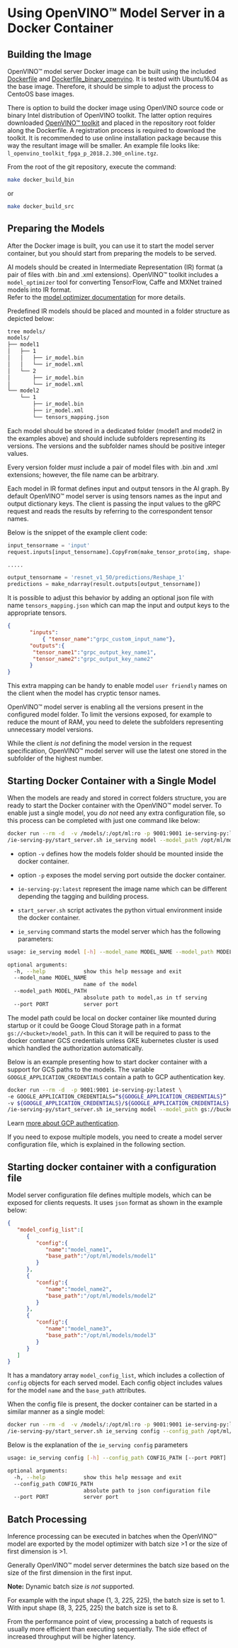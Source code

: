 # Using OpenVINO&trade; Model Server in a Docker Container

## Building the Image

OpenVINO&trade; model server Docker image can be built using the included [Dockerfile](../Dockerfile) 
and [Dockerfile_binary_openvino](../Dockerfile_binary_openvino). It is tested with Ubuntu16.04 as the base image. 
Therefore, it should be simple to adjust the process to CentoOS base images.

There is option to build the docker image using OpenVINO source code or binary Intel distribution of OpenVINO toolkit. 
The latter option requires downloaded [OpenVINO&trade; toolkit](https://software.intel.com/en-us/openvino-toolkit/choose-download) and placed in the repository root folder along the Dockerfile. A registration process is required to download the toolkit.
It is recommended to use online installation package because this way the resultant image will be smaller. 
An example file looks like: `l_openvino_toolkit_fpga_p_2018.2.300_online.tgz`.


From the root of the git repository, execute the command:

```bash
make docker_build_bin
```
or
```bash
make docker_build_src
```

## Preparing the Models

After the Docker image is built, you can use it to start the model server container, but you should start from preparing the models to be served.

AI models should be created in Intermediate Representation (IR) format (a pair of files with .bin and .xml extensions). 
OpenVINO&trade; toolkit includes a `model_optimizer` tool for converting  TensorFlow, Caffe and MXNet trained models into IR format.  
Refer to the [model optimizer documentation](https://software.intel.com/en-us/articles/OpenVINO-ModelOptimizer) for more details.

Predefined IR models should be placed and mounted in a folder structure as depicted below:
```bash
tree models/
models/
├── model1
│   ├── 1
│   │   ├── ir_model.bin
│   │   └── ir_model.xml
│   └── 2
│       ├── ir_model.bin
│       └── ir_model.xml
└── model2
    └── 1
        ├── ir_model.bin
        ├── ir_model.xml
        └── tensors_mapping.json
``` 

Each model should be stored in a dedicated folder (model1 and model2 in the examples above) and should include subfolders
representing its versions. The versions and the subfolder names should be positive integer values. 

Every version folder _must_ include a pair of model files with .bin and .xml extensions; however, the file name can be arbitrary.

Each model in IR format defines input and output tensors in the AI graph. By default OpenVINO&trade; model server is using 
tensors names as the input and output dictionary keys.  The client is passing the input values to the gRPC request and 
reads the results by referring to the correspondent tensor names. 

Below is the snippet of the example client code:
```python
input_tensorname = 'input'
request.inputs[input_tensorname].CopyFrom(make_tensor_proto(img, shape=(1, 3, 224, 224)))

.....

output_tensorname = 'resnet_v1_50/predictions/Reshape_1'
predictions = make_ndarray(result.outputs[output_tensorname])
```

It is possible to adjust this behavior by adding an optional json file with name `tensors_mapping.json` 
which can map the input and output keys to the appropriate tensors.

```json
{
       "inputs": 
           { "tensor_name":"grpc_custom_input_name"},
       "outputs":{
        "tensor_name1":"grpc_output_key_name1",
        "tensor_name2":"grpc_output_key_name2"
       }
}
```
This extra mapping can be handy to enable model `user friendly` names on the client when the model has cryptic 
tensor names.

OpenVINO&trade; model server is enabling all the versions present in the configured model folder. To limit 
the versions exposed, for example to reduce the mount of RAM, you need to delete the subfolders representing unnecessary model versions.

While the client _is not_ defining the model version in the request specification, OpenVINO&trade; model server will use the latest one stored in the subfolder of the highest number.


## Starting Docker Container with a Single Model

When the models are ready and stored in correct folders structure, you are ready to start the Docker container with the 
OpenVINO&trade; model server. To enable just a single model, you _do not_ need any extra configuration file, so this process can be completed with just one command like below:

```bash
docker run --rm -d  -v /models/:/opt/ml:ro -p 9001:9001 ie-serving-py:latest \
/ie-serving-py/start_server.sh ie_serving model --model_path /opt/ml/model1 --model_name my_model --port 9001
```

* option `-v` defines how the models folder should be mounted inside the docker container.

* option `-p` exposes the model serving port outside the docker container.

* `ie-serving-py:latest` represent the image name which can be different depending the tagging and building process.

* `start_server.sh` script activates the python virtual environment inside the docker container.

* `ie_serving` command starts the model server which has the following parameters:

```bash
usage: ie_serving model [-h] --model_name MODEL_NAME --model_path MODEL_PATH [--port PORT] 

optional arguments:
  -h, --help            show this help message and exit
  --model_name MODEL_NAME
                        name of the model
  --model_path MODEL_PATH
                        absolute path to model,as in tf serving
  --port PORT           server port

```

The model path could be local on docker container like mounted during startup or it could be Googe Cloud Storage path 
in a format `gs://<bucket>/model_path`. In this can it will be required to pass to the docker contaner GCS credentials
unless GKE kubernetes cluster is used which handled the authorization automatically.

Below is an example presenting how to start docker container with a support for GCS paths to the models. The variable 
`GOOGLE_APPLICATION_CREDENTIALS` contain a path to GCP authentication key. 

```bash
docker run --rm -d  -p 9001:9001 ie-serving-py:latest \
-e GOOGLE_APPLICATION_CREDENTIALS=“${GOOGLE_APPLICATION_CREDENTIALS}”  \
-v ${GOOGLE_APPLICATION_CREDENTIALS}/${GOOGLE_APPLICATION_CREDENTIALS}
/ie-serving-py/start_server.sh ie_serving model --model_path gs://bucket/model_path --model_name my_model --port 9001
```

Learn [more about GCP authentication](https://cloud.google.com/docs/authentication/production).



If you need to expose multiple models, you need to create a model server configuration file, which is explained in the following section.

## Starting docker container with a configuration file

Model server configuration file defines multiple models, which can be exposed for clients requests.
It uses `json` format as shown in the example below:

```json
{
   "model_config_list":[
      {
         "config":{
            "name":"model_name1",
            "base_path":"/opt/ml/models/model1"
         }
      },
      {
         "config":{
            "name":"model_name2",
            "base_path":"/opt/ml/models/model2"
         }
      },
      {
         "config":{
            "name":"model_name3",
            "base_path":"/opt/ml/models/model3"
         }
      }
   ]
}

```
It has a mandatory array `model_config_list`, which includes a collection of `config` objects for each served model. 
Each config object includes values for the model `name` and the `base_path` attributes.

When the config file is present, the docker container can be started in a similar manner as a single model:

```bash
docker run --rm -d  -v /models/:/opt/ml:ro -p 9001:9001 ie-serving-py:latest \
/ie-serving-py/start_server.sh ie_serving config --config_path /opt/ml/config.json --port 9001
```

Below is the explanation of the `ie_serving config` parameters
```bash
usage: ie_serving config [-h] --config_path CONFIG_PATH [--port PORT]

optional arguments:
  -h, --help            show this help message and exit
  --config_path CONFIG_PATH
                        absolute path to json configuration file
  --port PORT           server port
```

## Batch Processing

Inference processing can be executed in batches when the OpenVINO&trade; model are exported by the model optimizer with batch size >1 or the size of first dimension is >1.

Generally OpenVINO&trade; model server determines the batch size based on the size of the first dimension in the first input.

**Note:** Dynamic batch size _is not_ supported.

For example with the input shape (1, 3, 225, 225), the batch size is set to 1. With input shape (8, 3, 225, 225) the batch size is set to 8.

From the performance point of view, processing a batch of requests is usually more efficient than executing sequentially.
The side effect of increased throughput will be higher latency.
